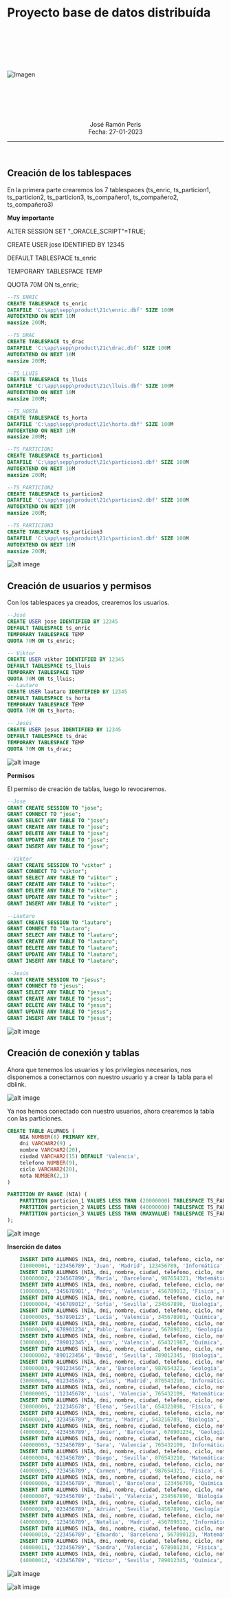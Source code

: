 # Proyecto base de datos distribuída
<br>
<br>
<br>
<br>
<br>

![Imagen](Capturas/Oracle_Logo.jpg)

<br>
<br>
<br>
<br>
<br>

<center>José Ramón Peris</center>
<center>Fecha: 27-01-2023</center>

---

<br>


## Creación de los tablespaces

En la primera parte crearemos los 7 tablespaces (ts_enric, ts_particion1, ts_particion2, ts_particion3, ts_compañero1, ts_compañero2, ts_compañero3)

**Muy importante**

ALTER SESSION SET "_ORACLE_SCRIPT"=TRUE;


CREATE USER jose IDENTIFIED BY 12345 

DEFAULT TABLESPACE ts_enric 

TEMPORARY TABLESPACE TEMP 

QUOTA 70M ON ts_enric; 

```sql
--TS_ENRIC
CREATE TABLESPACE ts_enric
DATAFILE 'C:\app\sepp\product\21c\enric.dbf' SIZE 100M
AUTOEXTEND ON NEXT 10M
maxsize 200M;

--TS_DRAC
CREATE TABLESPACE ts_drac
DATAFILE 'C:\app\sepp\product\21c\drac.dbf' SIZE 100M
AUTOEXTEND ON NEXT 10M
maxsize 200M;

--TS_LLUIS
CREATE TABLESPACE ts_lluis
DATAFILE 'C:\app\sepp\product\21c\lluis.dbf' SIZE 100M
AUTOEXTEND ON NEXT 10M
maxsize 200M;

--TS_HORTA
CREATE TABLESPACE ts_horta
DATAFILE 'C:\app\sepp\product\21c\horta.dbf' SIZE 100M
AUTOEXTEND ON NEXT 10M
maxsize 200M;

--TS_PARTICION1
CREATE TABLESPACE ts_particion1
DATAFILE 'C:\app\sepp\product\21c\particion1.dbf' SIZE 100M
AUTOEXTEND ON NEXT 10M
maxsize 200M;

--TS_PARTICION2
CREATE TABLESPACE ts_particion2
DATAFILE 'C:\app\sepp\product\21c\particion2.dbf' SIZE 100M
AUTOEXTEND ON NEXT 10M
maxsize 200M;

--TS_PARTICION3
CREATE TABLESPACE ts_particion3
DATAFILE 'C:\app\sepp\product\21c\particion3.dbf' SIZE 100M
AUTOEXTEND ON NEXT 10M
maxsize 200M;

```

![alt image](Capturas/creacionmitablespace.png)

## Creación de usuarios y permisos

Con los tablespaces ya creados, crearemos los usuarios.

```sql
--José
CREATE USER jose IDENTIFIED BY 12345 
DEFAULT TABLESPACE ts_enric 
TEMPORARY TABLESPACE TEMP 
QUOTA 70M ON ts_enric; 

-- Viktor
CREATE USER viktor IDENTIFIED BY 12345 
DEFAULT TABLESPACE ts_lluis 
TEMPORARY TABLESPACE TEMP 
QUOTA 70M ON ts_lluis;
-- Lautaro
CREATE USER lautaro IDENTIFIED BY 12345 
DEFAULT TABLESPACE ts_horta 
TEMPORARY TABLESPACE TEMP 
QUOTA 70M ON ts_horta; 

-- Jesús
CREATE USER jesus IDENTIFIED BY 12345 
DEFAULT TABLESPACE ts_drac
TEMPORARY TABLESPACE TEMP 
QUOTA 70M ON ts_drac; 
```

![alt image](Capturas/crear_usu.png)

**Permisos**

El permiso de creación de tablas, luego lo revocaremos. 

```sql
--Jose
GRANT CREATE SESSION TO "jose"; 
GRANT CONNECT TO "jose"; 
GRANT SELECT ANY TABLE TO "jose"; 
GRANT CREATE ANY TABLE TO "jose"; 
GRANT DELETE ANY TABLE TO "jose"; 
GRANT UPDATE ANY TABLE TO "jose"; 
GRANT INSERT ANY TABLE TO "jose";

--Viktor
GRANT CREATE SESSION TO "viktor" ; 
GRANT CONNECT TO "viktor"; 
GRANT SELECT ANY TABLE TO "viktor" ; 
GRANT CREATE ANY TABLE TO "viktor"; 
GRANT DELETE ANY TABLE TO "viktor" ; 
GRANT UPDATE ANY TABLE TO "viktor" ; 
GRANT INSERT ANY TABLE TO "viktor" ; 

--Lautaro
GRANT CREATE SESSION TO "lautaro"; 
GRANT CONNECT TO "lautaro"; 
GRANT SELECT ANY TABLE TO "lautaro"; 
GRANT CREATE ANY TABLE TO "lautaro"; 
GRANT DELETE ANY TABLE TO "lautaro"; 
GRANT UPDATE ANY TABLE TO "lautaro";
GRANT INSERT ANY TABLE TO "lautaro"; 

--Jesús
GRANT CREATE SESSION TO "jesus"; 
GRANT CONNECT TO "jesus"; 
GRANT SELECT ANY TABLE TO "jesus"; 
GRANT CREATE ANY TABLE TO "jesus"; 
GRANT DELETE ANY TABLE TO "jesus"; 
GRANT UPDATE ANY TABLE TO "jesus"; 
GRANT INSERT ANY TABLE TO "jesus"; 
```

![alt image](Capturas/privilegios.png)

## Creación de conexión y tablas

Ahora que tenemos los usuarios y los privilegios necesarios, nos disponemos a conectarnos con nuestro usuario y a crear la tabla para el dblink.

![alt image](Capturas/Conexion.png)

Ya nos hemos conectado con nuestro usuarios, ahora crearemos la tabla con las particiones.

```sql
CREATE TABLE ALUMNOS ( 
    NIA NUMBER(8) PRIMARY KEY, 
    dni VARCHAR2(9) , 
    nombre VARCHAR2(20),  
    ciudad VARCHAR2(15) DEFAULT 'Valencia',  
    telefono NUMBER(9),  
    ciclo VARCHAR2(20),  
    nota NUMBER(2,1) 
)  

PARTITION BY RANGE (NIA) (  
    PARTITION particion_1 VALUES LESS THAN (20000000) TABLESPACE TS_PARTICION1, 
    PARTITION particion_2 VALUES LESS THAN (40000000) TABLESPACE TS_PARTICION2,  
    PARTITION particion_3 VALUES LESS THAN (MAXVALUE) TABLESPACE TS_PARTICION3 
);  
```

![alt image](Capturas/Creartablaparticion.png)

**Inserción de datos**

```sql
    INSERT INTO ALUMNOS (NIA, dni, nombre, ciudad, telefono, ciclo, nota) VALUES  
    (10000001, '123456789', 'Juan', 'Madrid', 123456789, 'Informática', 7.5); 
    INSERT INTO ALUMNOS (NIA, dni, nombre, ciudad, telefono, ciclo, nota) VALUES 
    (10000002, '234567890', 'María', 'Barcelona', 987654321, 'Matemáticas', 8.3); 
    INSERT INTO ALUMNOS (NIA, dni, nombre, ciudad, telefono, ciclo, nota) VALUES  
    (10000003, '345678901', 'Pedro', 'Valencia', 456789012, 'Física', 6.9); 
    INSERT INTO ALUMNOS (NIA, dni, nombre, ciudad, telefono, ciclo, nota) VALUES  
    (10000004, '456789012', 'Sofía', 'Sevilla', 234567890, 'Biología', 7.8); 
    INSERT INTO ALUMNOS (NIA, dni, nombre, ciudad, telefono, ciclo, nota) VALUES  
    (10000005, '567890123', 'Lucía', 'Valencia', 345678901, 'Química', 6.2); 
    INSERT INTO ALUMNOS (NIA, dni, nombre, ciudad, telefono, ciclo, nota) VALUES  
    (10000006, '678901234', 'Pablo', 'Barcelona', 567890123, 'Geología', 8.1); 
    INSERT INTO ALUMNOS (NIA, dni, nombre, ciudad, telefono, ciclo, nota) VALUES  
    (30000001, '789012345', 'Laura', 'Valencia', 654321987, 'Química', 7.1); 
    INSERT INTO ALUMNOS (NIA, dni, nombre, ciudad, telefono, ciclo, nota) VALUES  
    (30000002, '890123456', 'David', 'Sevilla', 789012345, 'Biología', 6.5); 
    INSERT INTO ALUMNOS (NIA, dni, nombre, ciudad, telefono, ciclo, nota) VALUES  
    (30000003, '901234567', 'Ana', 'Barcelona', 987654321, 'Geología', 8.2); 
    INSERT INTO ALUMNOS (NIA, dni, nombre, ciudad, telefono, ciclo, nota) VALUES  
    (30000004, '012345678', 'Carlos', 'Madrid', 876543210, 'Informática', 7.3); 
    INSERT INTO ALUMNOS (NIA, dni, nombre, ciudad, telefono, ciclo, nota) VALUES  
    (30000005, '112345678', 'Luis', 'Valencia', 765432109, 'Matemáticas', 8.0); 
    INSERT INTO ALUMNOS (NIA, dni, nombre, ciudad, telefono, ciclo, nota) VALUES  
    (30000006, '212345678', 'Elena', 'Sevilla', 654321098, 'Física', 6.7); 
    INSERT INTO ALUMNOS (NIA, dni, nombre, ciudad, telefono, ciclo, nota) VALUES  
    (40000001, '323456789', 'Marta', 'Madrid', 543216789, 'Biología', 7.2); 
    INSERT INTO ALUMNOS (NIA, dni, nombre, ciudad, telefono, ciclo, nota) VALUES  
    (40000002, '423456789', 'Javier', 'Barcelona', 678901234, 'Geología', 8.4); 
    INSERT INTO ALUMNOS (NIA, dni, nombre, ciudad, telefono, ciclo, nota) VALUES  
    (40000003, '523456789', 'Sara', 'Valencia', 765432109, 'Informática', 7.6); 
    INSERT INTO ALUMNOS (NIA, dni, nombre, ciudad, telefono, ciclo, nota) VALUES  
    (40000004, '623456789', 'Diego', 'Sevilla', 876543210, 'Matemáticas', 8.9); 
    INSERT INTO ALUMNOS (NIA, dni, nombre, ciudad, telefono, ciclo, nota) VALUES  
    (40000005, '723456789', 'Carmen', 'Madrid', 987654321, 'Física', 6.4); 
    INSERT INTO ALUMNOS (NIA, dni, nombre, ciudad, telefono, ciclo, nota) VALUES  
    (40000006, '823456789', 'Manuel', 'Barcelona', 123456789, 'Química', 7.7); 
    INSERT INTO ALUMNOS (NIA, dni, nombre, ciudad, telefono, ciclo, nota) VALUES  
    (40000007, '923456789', 'Isabel', 'Valencia', 234567890, 'Biología', 6.8); 
    INSERT INTO ALUMNOS (NIA, dni, nombre, ciudad, telefono, ciclo, nota) VALUES  
    (40000008, '023456789', 'Adrián', 'Sevilla', 345678901, 'Geología', 8.6); 
    INSERT INTO ALUMNOS (NIA, dni, nombre, ciudad, telefono, ciclo, nota) VALUES  
    (40000009, '123456789', 'Natalia', 'Madrid', 456789012, 'Informática', 7.0); 
    INSERT INTO ALUMNOS (NIA, dni, nombre, ciudad, telefono, ciclo, nota) VALUES  
    (40000010, '223456789', 'Eduardo', 'Barcelona', 567890123, 'Matemáticas', 8.2); 
    INSERT INTO ALUMNOS (NIA, dni, nombre, ciudad, telefono, ciclo, nota) VALUES  
    (40000011, '323456789', 'Sandra', 'Valencia', 678901234, 'Física', 6.5); 
    INSERT INTO ALUMNOS (NIA, dni, nombre, ciudad, telefono, ciclo, nota) VALUES  
    (40000012, '423456789', 'Víctor', 'Sevilla', 789012345, 'Química', 7.9); 
```

![alt image](Capturas/Insercion_part.png)

![alt image](Capturas/funciona_select.png)
